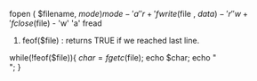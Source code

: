  fopen ( $filename, $mode)          mode  -  'a'  'r+'
 fwrite($file , $data)                    -   'r'  'w+'
 fclose($file)                            -   'w'   'a'
 fread



1. feof($file) : returns TRUE if we reached last line.

while(!feof($file)){
 $char=fgetc($file);
echo $char;
echo "<br>";
}
